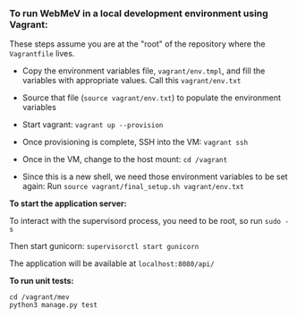 ### To run WebMeV in a local development environment using Vagrant:

These steps assume you are at the "root" of the repository where the `Vagrantfile` lives.

- Copy the environment variables file, `vagrant/env.tmpl`, and fill the variables with appropriate values. Call this `vagrant/env.txt`

- Source that file (`source vagrant/env.txt`) to populate the environment variables

- Start vagrant: `vagrant up --provision`

- Once provisioning is complete, SSH into the VM: `vagrant ssh`

- Once in the VM, change to the host mount: `cd /vagrant`

- Since this is a new shell, we need those environment variables to be set again: Run `source vagrant/final_setup.sh vagrant/env.txt`

**To start the application server:** 

To interact with the supervisord process, you need to be root, so run `sudo -s`

Then start gunicorn: `supervisorctl start gunicorn`

The application will be available at `localhost:8080/api/`

**To run unit tests:**

```
cd /vagrant/mev
python3 manage.py test 
```

